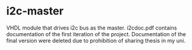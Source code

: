 # i2c-master
VHDL module that drives i2c bus as the master.
i2cdoc.pdf contains documentation of the first iteration of the project.
Documentation of the final version were deleted due to prohibition of sharing thesis in my uni.

